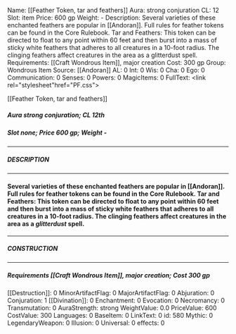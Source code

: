 Name: [[Feather Token, tar and feathers]]
Aura: strong conjuration
CL: 12
Slot: item
Price: 600 gp
Weight: -
Description: Several varieties of these enchanted feathers are popular in [[Andoran]]. Full rules for feather tokens can be found in the Core Rulebook. Tar and Feathers: This token can be directed to float to any point within 60 feet and then burst into a mass of sticky white feathers that adheres to all creatures in a 10-foot radius. The clinging feathers affect creatures in the area as a glitterdust spell.
Requirements: [[Craft Wondrous Item]], major creation
Cost: 300 gp
Group: Wondrous Item
Source: [[Andoran]]
AL: 0
Int: 0
Wis: 0
Cha: 0
Ego: 0
Communication: 0
Senses: 0
Powers: 0
MagicItems: 0
FullText: <link rel="stylesheet"href="PF.css"><div class="heading"><p class="alignleft">[[Feather Token, tar and feathers]]</p><div style="clear: both;"></div></div><div><h5><b>Aura </b>strong conjuration; <b>CL </b>12th</h5><h5><b>Slot </b>none; <b>Price </b>600 gp; <b>Weight </b>-</h5></div><hr/><div><h5><b>DESCRIPTION</b></h5></div><hr/><div><h4><p>Several varieties of these enchanted feathers are popular in [[Andoran]]. Full rules for feather tokens can be found in the Core Rulebook. Tar and Feathers: This token can be directed to float to any point within 60 feet and then burst into a mass of sticky white feathers that adheres to all creatures in a 10-foot radius. The clinging feathers affect creatures in the area as a <i>glitterdust</i> spell.</p></h4></div><hr/><div><h5><b>CONSTRUCTION</b></h5></div><hr/><div><h5><b>Requirements </b>[[Craft Wondrous Item]], <i>major creation</i>; <b>Cost </b>300 gp</h5></div>
[[Destruction]]: 0
MinorArtifactFlag: 0
MajorArtifactFlag: 0
Abjuration: 0
Conjuration: 1
[[Divination]]: 0
Enchantment: 0
Evocation: 0
Necromancy: 0
Transmutation: 0
AuraStrength: strong
WeightValue: 0.0
PriceValue: 600
CostValue: 300
Languages: 0
BaseItem: 0
LinkText: 0
id: 580
Mythic: 0
LegendaryWeapon: 0
Illusion: 0
Universal: 0
effects: 0
